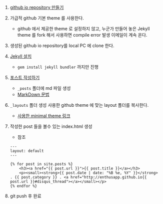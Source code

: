 1. [github io repository 만들기](https://pages.github.com/)
1. 가급적 github 기본 theme 를 사용한다.
    - github 에서 제공한 theme 로 설정하지 않고, 누군가 만들어 놓은 Jekyll theme 를 fork 해서 사용하면 compile error 발생 이메일이 계속 온다.
1. 생성된 github io repository를 local PC 에 clone 한다.
1. [Jekyll 설치](https://jekyllrb-ko.github.io/docs/windows/)
    - `gem install jekyll bundler` 까지만 진행
1. [포스트 작성하기](https://jekyllrb-ko.github.io/docs/posts/) 
    - `_posts` 폴더에 md 파일 생성
    - [MarkDown 문법](https://guides.github.com/features/mastering-markdown/)
1. `_layouts` 폴더 생성 사용한 github theme 에 맞는 layout 폴더를 복사한다.
    - [사용한 minimal theme 링크](https://github.com/pages-themes/minimal/tree/master/_layouts)
1. 작성한 post 들을 볼수 있는 index.html 생성
    - [](https://gist.github.com/erjjones/1998382) 참조

    ```
    ---
    layout: default
    ---

    {% for post in site.posts %}	
        <h3><a href="{{ post.url }}">{{ post.title }}</a></h3>
        <p><small><strong>{{ post.date | date: "%B %e, %Y" }}</strong> . {{ post.category }} . <a href="http://enthusapp.github.io{{ post.url }}#disqus_thread"></a></small></p>			
    {% endfor %}	
    ```
1. git push 후 완료